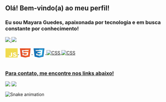 ## Olá!  Bem-vindo(a) ao meu perfil!

### Eu sou Mayara Guedes, apaixonada por tecnologia e em busca constante por conhecimento!

 <div>
  <a href="https://github.com/mayara-guedes">
  <img height="180em" src="https://github-readme-stats.vercel.app/api?username=mayara-guedes&show_icons=true&theme=radical&include_all_commits=true&count_private=true"/>
  <img height="180em" src="https://github-readme-stats.vercel.app/api/top-langs/?username=mayara-guedes&layout=compact&langs_count=6&theme=radical"/>
</div>
<div style="display: inline_block"><br>
  <img align="center" alt="Js" height="30" width="40" src="https://raw.githubusercontent.com/devicons/devicon/master/icons/javascript/javascript-plain.svg">
  <img align="center" alt="HTML" height="30" width="40" src="https://raw.githubusercontent.com/devicons/devicon/master/icons/html5/html5-original.svg">
  <img align="center" alt="CSS" height="30" width="40" src="https://raw.githubusercontent.com/devicons/devicon/master/icons/css3/css3-original.svg">
  <img align="center" alt="CSS" height="30" width="40" src= "https://upload.wikimedia.org/wikipedia/commons/e/e0/Git-logo.svg">
  <img align="center" alt="CSS" height="30" width="40" src= "https://www.svgrepo.com/show/303388/java-4-logo.svg">
  
</div>
 
 <br>
 
  ### Para contato, me encontre nos links abaixo!
 
<div> 
  
  
 
  <a href = "mailto:mayara_mayara@hotmail.com"><img src="https://img.shields.io/badge/-Gmail-%23333?style=for-the-badge&logo=gmail&logoColor=white" target="_blank"></a>
  <a href="https://www.linkedin.com/in/mayara-gguedes/" target="_blank"><img src="https://img.shields.io/badge/-LinkedIn-%230077B5?style=for-the-badge&logo=linkedin&logoColor=white" target="_blank"></a> 
 
  ![Snake animation](https://github.com/mayara-guedes/mayara-guedes/blob/output/github-contribution-grid-snake.svg)

</div>
